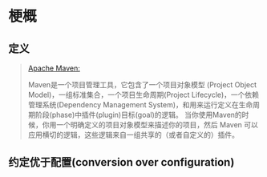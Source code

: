 # 梗概 

## 定义

> [Apache Maven:](http://maven.apache.org/what-is-maven.html)
>
>  Maven是一个项目管理工具，它包含了一个项目对象模型 (Project Object Model)，一组标准集合，一个项目生命周期(Project
> Lifecycle)，一个依赖管理系统(Dependency Management System)，和用来运行定义在生命周期阶段(phase)中插件(plugin)目标(goal)的逻辑。 当你使用Maven的时候，你用一个明确定义的项目对象模型来描述你的项目，然后 Maven 可以应用横切的逻辑，这些逻辑来自一组共享的（或者自定义的）插件。



## 约定优于配置(conversion over configuration)

